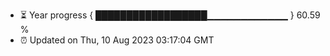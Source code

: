 - ⏳ Year progress { ██████████████████▁▁▁▁▁▁▁▁▁▁▁▁ } 60.59 %
- ⏰ Updated on Thu, 10 Aug 2023 03:17:04 GMT

